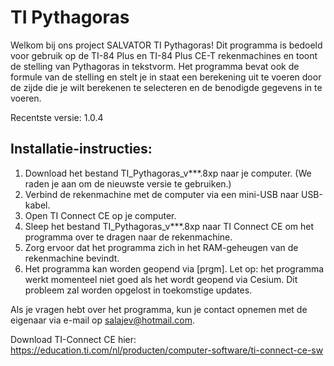 # TI Pythagoras
Welkom bij ons project SALVATOR TI Pythagoras! Dit programma is bedoeld voor gebruik op de TI-84 Plus en TI-84 Plus CE-T rekenmachines en toont de stelling van Pythagoras in tekstvorm. Het programma bevat ook de formule van de stelling en stelt je in staat een berekening uit te voeren door de zijde die je wilt berekenen te selecteren en de benodigde gegevens in te voeren.

Recentste versie: 1.0.4

## Installatie-instructies:
1. Download het bestand TI_Pythagoras_v***.8xp naar je computer. (We raden je aan om de nieuwste versie te gebruiken.)
2. Verbind de rekenmachine met de computer via een mini-USB naar USB-kabel.
3. Open TI Connect CE op je computer.
4. Sleep het bestand TI_Pythagoras_v***.8xp naar TI Connect CE om het programma over te dragen naar de rekenmachine.
5. Zorg ervoor dat het programma zich in het RAM-geheugen van de rekenmachine bevindt.
6. Het programma kan worden geopend via [prgm].
Let op: het programma werkt momenteel niet goed als het wordt geopend via Cesium. Dit probleem zal worden opgelost in toekomstige updates.

Als je vragen hebt over het programma, kun je contact opnemen met de eigenaar via e-mail op salajev@hotmail.com.

Download TI-Connect CE hier: https://education.ti.com/nl/producten/computer-software/ti-connect-ce-sw
